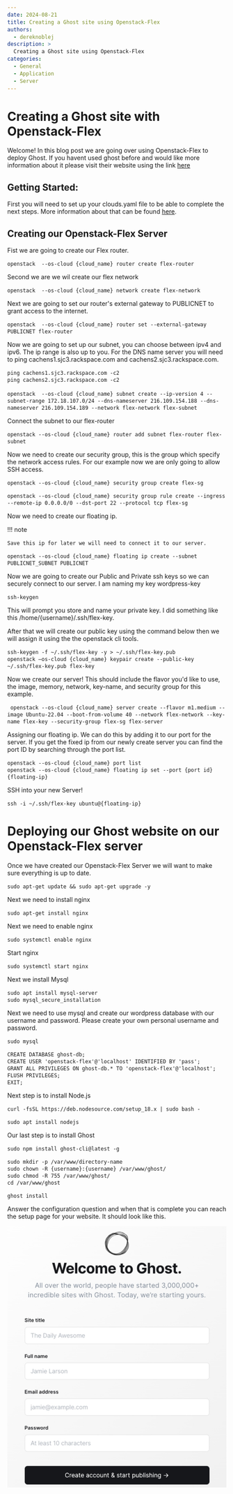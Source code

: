 ```yaml
---
date: 2024-08-21
title: Creating a Ghost site using Openstack-Flex
authors:
  - dereknoblej
description: >
  Creating a Ghost site using Openstack-Flex
categories:
  - General
  - Application
  - Server
---
```


# Creating a Ghost site with Openstack-Flex

Welcome! In this blog post we are going over using Openstack-Flex to deploy Ghost. If you havent used ghost before and would like more information about it please visit their website using the link  [here](https://ghost.org/)

## Getting Started:

First you will need to set up your clouds.yaml file to be able to complete the next steps. More information about that can be found [here](https://docs.rackspacecloud.com/build-test-envs/#configure-openstack-client). 

## Creating our Openstack-Flex Server

Fist we are going to create our Flex router. 

``` shell
openstack  --os-cloud {cloud_name} router create flex-router
```

Second we are we wil create our flex network

``` shell
openstack  --os-cloud {cloud_name} network create flex-network
```

Next we are going to set our router's external gateway to PUBLICNET to grant access to the internet.

``` shell
openstack  --os-cloud {cloud_name} router set --external-gateway PUBLICNET flex-router
```

Now we are going to set up our subnet, you can choose between ipv4 and ipv6. The ip range is also up to you. For the DNS name server you will need to ping cachens1.sjc3.rackspace.com and cachens2.sjc3.rackspace.com.

``` shell
ping cachens1.sjc3.rackspace.com -c2
ping cachens2.sjc3.rackspace.com -c2

openstack  --os-cloud {cloud_name} subnet create --ip-version 4 --subnet-range 172.18.107.0/24 --dns-nameserver 216.109.154.188 --dns-nameserver 216.109.154.189 --network flex-network flex-subnet
```

Connect the subnet to our flex-router

``` shell
openstack --os-cloud {cloud_name} router add subnet flex-router flex-subnet
```

Now we need to create our security group, this is the group which specify the network access rules. For our example now we are only going to allow SSH access. 

``` shell
openstack --os-cloud {cloud_name} security group create flex-sg
```

``` shell
openstack --os-cloud {cloud_name} security group rule create --ingress --remote-ip 0.0.0.0/0 --dst-port 22 --protocol tcp flex-sg
```

Now we need to create our floating ip. 

!!! note

    Save this ip for later we will need to connect it to our server.

``` shell
openstack --os-cloud {cloud_name} floating ip create --subnet PUBLICNET_SUBNET PUBLICNET
```

Now we are going to create our Public and Private ssh keys so we can securely connect to our server. I am naming my key wordpress-key

``` shell
ssh-keygen
```
This will prompt you store and name your private key. I did something like this /home/{username}/.ssh/flex-key. 

After that we will create our public key using the command below then we will assign it using the the openstack cli tools.

``` shell
ssh-keygen -f ~/.ssh/flex-key -y > ~/.ssh/flex-key.pub 
openstack —os-cloud {cloud_name} keypair create --public-key ~/.ssh/flex-key.pub flex-key
```

Now we create our server! This should include the flavor you'd like to use, the image, memory, network, key-name, and security group for this example. 

``` shell
 openstack --os-cloud {cloud_name} server create --flavor m1.medium --image Ubuntu-22.04 --boot-from-volume 40 --network flex-network --key-name flex-key --security-group flex-sg flex-server
```

Assigning our floating ip. We can do this by adding it to our port for the server. If you get the fixed ip from our newly create server you can find the port ID by searching through the port list.

``` shell
openstack --os-cloud {cloud_name} port list
openstack --os-cloud {cloud_name} floating ip set --port {port id} {floating-ip}
```

SSH into your new Server! 

``` shell
ssh -i ~/.ssh/flex-key ubuntu@{floating-ip}
```

# Deploying our Ghost website on our Openstack-Flex server

Once we have created our Openstack-Flex Server we will want to make sure everything is up to date. 

``` shell
sudo apt-get update && sudo apt-get upgrade -y
```

Next we need to install nginx

``` shell
sudo apt-get install nginx
```
Next we need to enable nginx

``` shell
sudo systemctl enable nginx
```

Start nginx

``` shell
sudo systemctl start nginx
```

Next we install Mysql 

``` shell
sudo apt install mysql-server
sudo mysql_secure_installation
```

Next we need to use mysql and create our wordpress database with our username and password. Please create your own personal username and password. 

``` shell
sudo mysql
```

``` shell
CREATE DATABASE ghost-db;
CREATE USER 'openstack-flex'@'localhost' IDENTIFIED BY 'pass';
GRANT ALL PRIVILEGES ON ghost-db.* TO 'openstack-flex'@'localhost';
FLUSH PRIVILEGES;
EXIT;
```

Next step is to install Node.js

``` shell
curl -fsSL https://deb.nodesource.com/setup_18.x | sudo bash -
```

``` shell
sudo apt install nodejs
```

Our last step is to install Ghost

``` shell
sudo npm install ghost-cli@latest -g
```

``` shell
sudo mkdir -p /var/www/directory-name
sudo chown -R {username}:{username} /var/www/ghost/
sudo chmod -R 755 /var/www/ghost/
cd /var/www/ghost
```
``` shell
ghost install
```

Answer the configuration question and when that is complete you can reach the setup page for your website. It should look like this.

![alt text](assets/images/2024-08-21/welcomeGhost.jpg)
